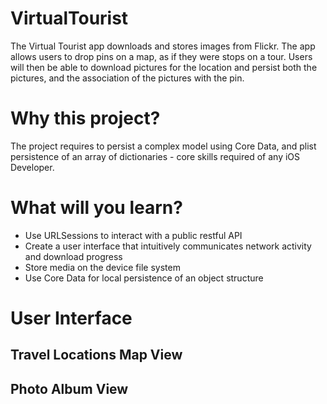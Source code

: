 # VirtualTourist

The Virtual Tourist app downloads and stores images from Flickr. The app allows users to drop pins on a map, as if they were stops on a tour. Users will then be able to download pictures for the location and persist both the pictures, and the association of the pictures with the pin.

# Why this project?

The project requires to persist a complex model using Core Data, and plist persistence of an array of dictionaries - core skills required of any iOS Developer.

# What will you learn?
* Use URLSessions to interact with a public restful API
* Create a user interface that intuitively communicates network activity and download progress
* Store media on the device file system
* Use Core Data for local persistence of an object structure

# User Interface

## Travel Locations Map View

## Photo Album View

